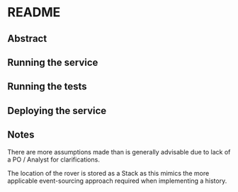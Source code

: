 # README

## Abstract

## Running the service

## Running the tests

## Deploying the service

## Notes

There are more assumptions made than is generally advisable due to lack of a PO / Analyst for clarifications.

The location of the rover is stored as a Stack as this mimics the more applicable event-sourcing approach required when implementing a history.